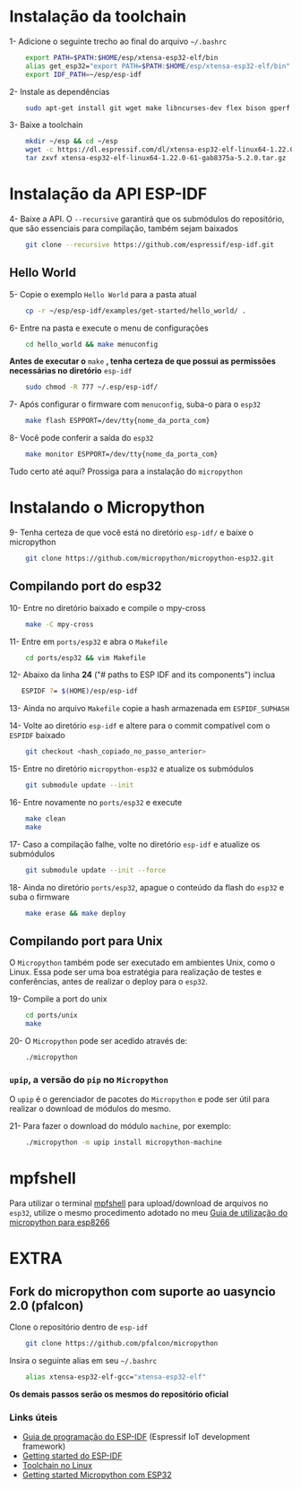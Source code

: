 # Instalação da toolchain

1- Adicione o seguinte trecho ao final do arquivo `~/.bashrc`

``` bash
    export PATH=$PATH:$HOME/esp/xtensa-esp32-elf/bin
    alias get_esp32="export PATH=$PATH:$HOME/esp/xtensa-esp32-elf/bin"
    export IDF_PATH=~/esp/esp-idf
```

2- Instale as dependências

``` bash
    sudo apt-get install git wget make libncurses-dev flex bison gperf python python-serial
```

3- Baixe a toolchain

``` bash
    mkdir ~/esp && cd ~/esp
    wget -c https://dl.espressif.com/dl/xtensa-esp32-elf-linux64-1.22.0-61-gab8375a-5.2.0.tar.gz
    tar zxvf xtensa-esp32-elf-linux64-1.22.0-61-gab8375a-5.2.0.tar.gz
```

# Instalação da API ESP-IDF

4- Baixe a API. O `--recursive` garantirá que os submódulos do repositório, que são essenciais para compilação, também sejam baixados

``` bash
    git clone --recursive https://github.com/espressif/esp-idf.git
```

## Hello World

5- Copie o exemplo `Hello World` para a pasta atual
```bash
    cp -r ~/esp/esp-idf/examples/get-started/hello_world/ .
``` 

6- Entre na pasta e execute o menu de configurações
```bash
    cd hello_world && make menuconfig
```

__Antes de executar o__ `make` __, tenha certeza de que possui as permissões necessárias no diretório__ `esp-idf`
```bash
    sudo chmod -R 777 ~/.esp/esp-idf/
```

7- Após configurar o firmware com `menuconfig`, suba-o para o `esp32`
```bash
    make flash ESPPORT=/dev/tty{nome_da_porta_com}
```

8- Você pode conferir a saída do `esp32`
``` bash
    make monitor ESPPORT=/dev/tty{nome_da_porta_com}
```

Tudo certo até aqui? Prossiga para a instalação do `micropython`

# Instalando o Micropython

9- Tenha certeza de que você está no diretório `esp-idf/` e baixe o micropython
```bash
    git clone https://github.com/micropython/micropython-esp32.git
```

## Compilando port do esp32
10- Entre no diretório baixado e compile o mpy-cross
```bash
    make -C mpy-cross
```

11- Entre em `ports/esp32` e abra o `Makefile`
```bash
    cd ports/esp32 && vim Makefile
```

12- Abaixo da linha **24** ("# paths to ESP IDF and its components") inclua
```bash
   ESPIDF ?= $(HOME)/esp/esp-idf
```

13- Ainda no arquivo `Makefile` copie a hash armazenada em `ESPIDF_SUPHASH`


14- Volte ao diretório `esp-idf` e altere para o commit compatível com o `ESPIDF` baixado
```bash
    git checkout <hash_copiado_no_passo_anterior>
```

15- Entre no diretório `micropython-esp32` e atualize os submódulos
```bash
    git submodule update --init
```

16- Entre novamente no `ports/esp32` e execute
```bash
    make clean 
    make
```

17- Caso a compilação falhe, volte no diretório `esp-idf` e atualize os submódulos
```bash
    git submodule update --init --force
```

18- Ainda no diretório `ports/esp32`, apague o conteúdo da flash do `esp32` e suba o firmware
```bash
    make erase && make deploy
```

## Compilando port para Unix
O `Micropython` também pode ser executado em ambientes Unix, como o Linux. Essa pode ser uma boa estratégia para realização de testes e conferências, antes de realizar o deploy para o `esp32`.

19- Compile a port do unix
```bash
    cd ports/unix
    make
```

20- O `Micropython` pode ser acedido através de:
```
    ./micropython
```

### `upip`, a versão do `pip` no `Micropython`
O `upip` é o gerenciador de pacotes do `Micropython` e pode ser útil para realizar o download de módulos do mesmo.

21- Para fazer o download do módulo `machine`, por exemplo:
```bash
    ./micropython -m upip install micropython-machine
```


# mpfshell

Para utilizar o terminal [mpfshell](https://github.com/wendlers/mpfshell) para upload/download de arquivos no `esp32`, utilize o mesmo procedimento adotado no meu [Guia de utilização do micropython para esp8266](https://github.com/GabrielMMelo/esp8266_course#mpfshell)


# EXTRA 
## Fork do micropython com suporte ao uasyncio 2.0 (pfalcon) 

Clone o repositório dentro de `esp-idf`
```bash
    git clone https://github.com/pfalcon/micropython
``` 

Insira o seguinte alias em seu `~/.bashrc`
```bash
    alias xtensa-esp32-elf-gcc="xtensa-esp32-elf"
```

**Os demais passos serão os mesmos do repositório oficial**


### Links úteis
- [Guia de programação do ESP-IDF](https://docs.espressif.com/projects/esp-idf/en/latest/) (Espressif IoT development framework)
- [Getting started do ESP-IDF](https://docs.espressif.com/projects/esp-idf/en/latest/get-started/)
- [Toolchain no Linux](https://docs.espressif.com/projects/esp-idf/en/latest/get-started/linux-setup.html)
- [Getting started Micropython com ESP32](http://docs.micropython.org/en/latest/esp32/tutorial/intro.html#esp32-intro)
